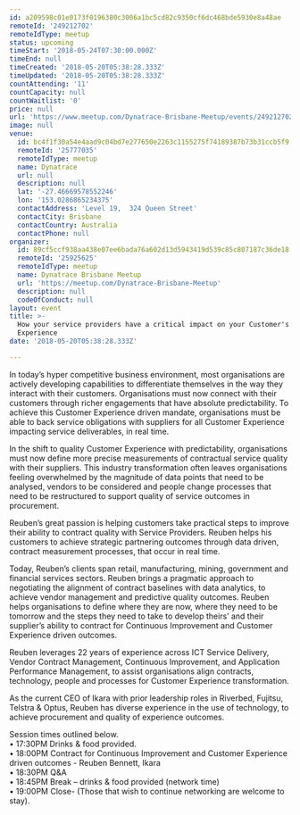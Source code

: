 ```yaml
---
id: a209598c01e0173f0196380c3006a1bc5cd82c9350cf6dc468bde5930e8a48ae
remoteId: '249212702'
remoteIdType: meetup
status: upcoming
timeStart: '2018-05-24T07:30:00.000Z'
timeEnd: null
timeCreated: '2018-05-20T05:38:28.333Z'
timeUpdated: '2018-05-20T05:38:28.333Z'
countAttending: '11'
countCapacity: null
countWaitlist: '0'
price: null
url: 'https://www.meetup.com/Dynatrace-Brisbane-Meetup/events/249212702/'
image: null
venue:
  id: bc4f1f30a54e4aad9c04bd7e277650e2263c1155275f74189387b73b31ccb5f9
  remoteId: '25777035'
  remoteIdType: meetup
  name: Dynatrace
  url: null
  description: null
  lat: '-27.46669578552246'
  lon: '153.0286865234375'
  contactAddress: 'Level 19,  324 Queen Street'
  contactCity: Brisbane
  contactCountry: Australia
  contactPhone: null
organizer:
  id: 89cf5ccf938aa438e07ee6bada76a602d13d5943419d539c85c807187c36de18
  remoteId: '25925625'
  remoteIdType: meetup
  name: Dynatrace Brisbane Meetup
  url: 'https://meetup.com/Dynatrace-Brisbane-Meetup'
  description: null
  codeOfConduct: null
layout: event
title: >-
  How your service providers have a critical impact on your Customer's
  Experience
date: '2018-05-20T05:38:28.333Z'

---
```

<p>In today’s hyper competitive business environment, most organisations are actively developing capabilities to differentiate themselves in the way they interact with their customers. Organisations must now connect with their customers through richer engagements that have absolute predictability. To achieve this Customer Experience driven mandate, organisations must be able to back service obligations with suppliers for all Customer Experience impacting service deliverables, in real time.</p> <p>In the shift to quality Customer Experience with predictability, organisations must now define more precise measurements of contractual service quality with their suppliers. This industry transformation often leaves organisations feeling overwhelmed by the magnitude of data points that need to be analysed, vendors to be considered and people change processes that need to be restructured to support quality of service outcomes in procurement.</p> <p>Reuben’s great passion is helping customers take practical steps to improve their ability to contract quality with Service Providers. Reuben helps his customers to achieve strategic partnering outcomes through data driven, contract measurement processes, that occur in real time.</p> <p>Today, Reuben’s clients span retail, manufacturing, mining, government and financial services sectors. Reuben brings a pragmatic approach to negotiating the alignment of contract baselines with data analytics, to achieve vendor management and predictive quality outcomes. Reuben helps organisations to define where they are now, where they need to be tomorrow and the steps they need to take to develop theirs’ and their supplier’s ability to contract for Continuous Improvement and Customer Experience driven outcomes.</p> <p>Reuben leverages 22 years of experience across ICT Service Delivery, Vendor Contract Management, Continuous Improvement, and Application Performance Management, to assist organisations align contracts, technology, people and processes for Customer Experience transformation.</p> <p>As the current CEO of Ikara with prior leadership roles in Riverbed, Fujitsu, Telstra &amp; Optus, Reuben has diverse experience in the use of technology, to achieve procurement and quality of experience outcomes.</p> <p>Session times outlined below.<br/>• 17:30PM Drinks &amp; food provided.<br/>• 18:00PM Contract for Continuous Improvement and Customer Experience driven outcomes - Reuben Bennett, Ikara<br/>• 18:30PM Q&amp;A<br/>• 18:45PM Break – drinks &amp; food provided (network time)<br/>• 19:00PM Close- (Those that wish to continue networking are welcome to stay).</p>
